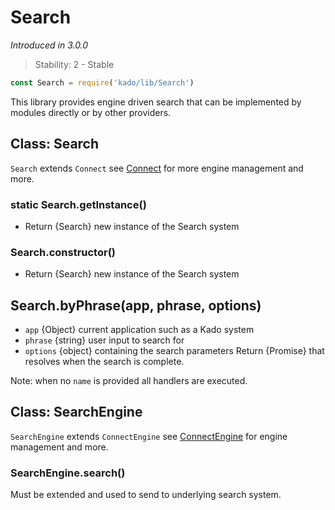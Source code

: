 # Search
*Introduced in 3.0.0*
> Stability: 2 - Stable
```js
const Search = require('kado/lib/Search')
```
This library provides engine driven search that can be implemented by modules
directly or by other providers.

## Class: Search
`Search` extends `Connect` see [Connect](Connect.md) for more engine
management and more.

### static Search.getInstance()
* Return {Search} new instance of the Search system

### Search.constructor()
* Return {Search} new instance of the Search system

## Search.byPhrase(app, phrase, options)
* `app` {Object} current application such as a Kado system
* `phrase` {string} user input to search for
* `options` {object} containing the search parameters
Return {Promise} that resolves when the search is complete.

Note: when no `name` is provided all handlers are executed.

## Class: SearchEngine
`SearchEngine` extends `ConnectEngine` see
[ConnectEngine](Connect.md#classconnectengine) for engine management and more.

### SearchEngine.search()
Must be extended and used to send to underlying search system.
